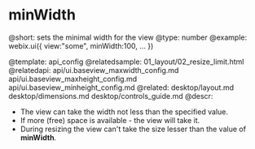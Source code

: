 minWidth
=============


@short: sets the minimal width for the view
@type:  number
@example:
webix.ui({
	view:"some",
	minWidth:100,
	...
})


@template:	api_config
@relatedsample:
	01_layout/02_resize_limit.html
@relatedapi:
    api/ui.baseview_maxwidth_config.md
    api/ui.baseview_maxheight_config.md
    api/ui.baseview_minheight_config.md
@related:
	desktop/layout.md
    desktop/dimensions.md
    desktop/controls_guide.md
@descr:


* The view can take the width not less than the specified value.
* If more (free) space is available - the view will take it.
* During resizing the view can't take the size lesser than the value of **minWidth**.

